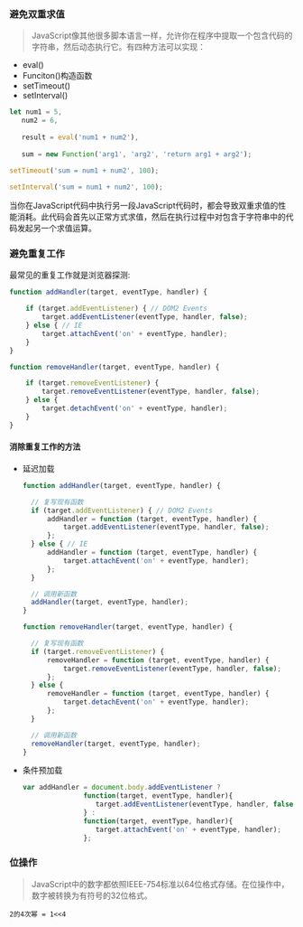 ### 避免双重求值

>JavaScript像其他很多脚本语言一样，允许你在程序中提取一个包含代码的字符串，然后动态执行它。有四种方法可以实现：
- eval()
- Funciton()构造函数
- setTimeout()
- setInterval()
```javascript
let num1 = 5,
   num2 = 6,
   
   result = eval('num1 + num2'),
   
   sum = new Function('arg1', 'arg2', 'return arg1 + arg2');
   
setTimeout('sum = num1 + num2', 100);

setInterval('sum = num1 + num2', 100);
```
当你在JavaScript代码中执行另一段JavaScript代码时，都会导致双重求值的性能消耗。此代码会首先以正常方式求值，然后在执行过程中对包含于字符串中的代码发起另一个求值运算。

### 避免重复工作
最常见的重复工作就是浏览器探测:

```javascript
function addHandler(target, eventType, handler) {

    if (target.addEventListener) { // DOM2 Events
        target.addEventListener(eventType, handler, false);
    } else { // IE
        target.attachEvent('on' + eventType, handler);
    }
}

function removeHandler(target, eventType, handler) {

    if (target.removeEventListener) {
        target.removeEventListener(eventType, handler, false);
    } else { 
        target.detachEvent('on' + eventType, handler);
    }
}
```
#### 消除重复工作的方法

- 延迟加载
  ```javascript
  function addHandler(target, eventType, handler) {
  
    // 复写现有函数
    if (target.addEventListener) { // DOM2 Events
        addHandler = function (target, eventType, handler) {
            target.addEventListener(eventType, handler, false);
        };
    } else { // IE
        addHandler = function (target, eventType, handler) {
            target.attachEvent('on' + eventType, handler);
        };
    }
  
    // 调用新函数
    addHandler(target, eventType, handler);
  }
  
  function removeHandler(target, eventType, handler) {
  
    // 复写现有函数
    if (target.removeEventListener) {
        removeHandler = function (target, eventType, handler) {
            target.removeEventListener(eventType, handler, false);
        };
    } else { 
        removeHandler = function (target, eventType, handler) {
            target.detachEvent('on' + eventType, handler);
        };
    }
  
    // 调用新函数
    removeHandler(target, eventType, handler);
  }
  ```
- 条件预加载
  ```javascript
  var addHandler = document.body.addEventListener ?
                 function(target, eventType, handler){
                    target.addEventListener(eventType, handler, false);
                 } :
                 function(target, eventType, handler){
                    target.attachEvent('on' + eventType, handler);
                 };
  ```

### 位操作

>JavaScript中的数字都依照IEEE-754标准以64位格式存储。在位操作中，数字被转换为有符号的32位格式。

``2的4次幂 = 1<<4 ``